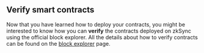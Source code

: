 ## Verify smart contracts

Now that you have learned how to deploy your contracts, you might be interested to know how you can **verify** the contracts deployed on zkSync using the official block explorer. All the details about how to verify contracts can be found on the [block explorer](https://v2-docs.zksync.io/api/tools/block-explorer/contract-verification.html) page.
